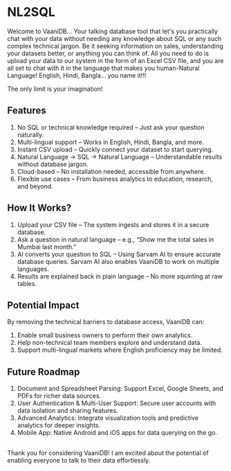 # NL2SQL

Welcome to VaaniDB... Your talking database tool that let's you practically chat with your data without needing any knowledge about SQL or any such complex technical jargon. Be it seeking information on sales, understanding your datasets better, or anything you can think of. All you need to do is upload your data to our system in the form of an Excel CSV file, and you are all set to chat with it in the language that makes you human-Natural Language! English, Hindi, Bangla... you name it!!!

The only limit is your imagination!


## Features

1. No SQL or technical knowledge required – Just ask your question naturally.
2. Multi-lingual support – Works in English, Hindi, Bangla, and more.
3. Instant CSV upload – Quickly connect your dataset to start querying.
4. Natural Language → SQL → Natural Language – Understandable results without database jargon.
5. Cloud-based – No installation needed, accessible from anywhere.
6. Flexible use cases – From business analytics to education, research, and beyond.


## How It Works?

1. Upload your CSV file – The system ingests and stores it in a secure database.
2. Ask a question in natural language – e.g., “Show me the total sales in Mumbai last month.”
3. AI converts your question to SQL – Using Sarvam AI to ensure accurate database queries. Sarvam AI also enables VaaniDB to work on multiple languages.
4. Results are explained back in plain language – No more squinting at raw tables.


## Potential Impact

By removing the technical barriers to database access, VaaniDB can:
1. Enable small business owners to perform their own analytics.
2. Help non-technical team members explore and understand data.
3. Support multi-lingual markets where English proficiency may be limited.


## Future Roadmap

1. Document and Spreadsheet Parsing: Support Excel, Google Sheets, and PDFs for richer data sources.
2. User Authentication & Multi-User Support: Secure user accounts with data isolation and sharing features.
3. Advanced Analytics: Integrate visualization tools and predictive analytics for deeper insights.
4. Mobile App: Native Android and iOS apps for data querying on the go.


##
Thank you for considering VaaniDB! I am excited about the potential of enabling everyone to talk to their data effortlessly.
